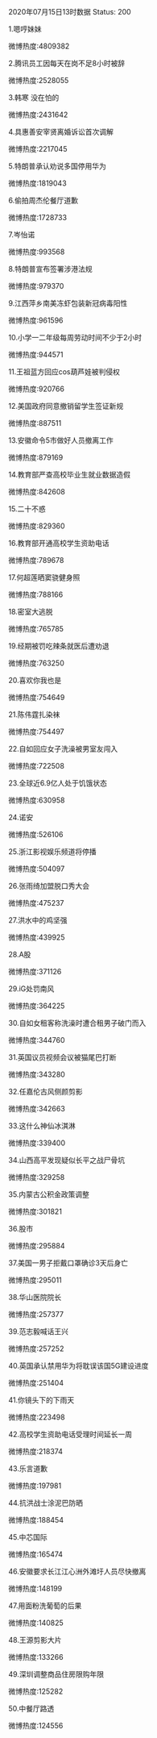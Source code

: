 2020年07月15日13时数据
Status: 200

1.嗯哼妹妹

微博热度:4809382

2.腾讯员工因每天在岗不足8小时被辞

微博热度:2528055

3.韩寒 没在怕的

微博热度:2431642

4.具惠善安宰贤离婚诉讼首次调解

微博热度:2217045

5.特朗普承认劝说多国停用华为

微博热度:1819043

6.偷拍周杰伦餐厅道歉

微博热度:1728733

7.岑怡诺

微博热度:993568

8.特朗普宣布签署涉港法规

微博热度:979370

9.江西萍乡南美冻虾包装新冠病毒阳性

微博热度:961596

10.小学一二年级每周劳动时间不少于2小时

微博热度:944571

11.王祖蓝方回应cos葫芦娃被判侵权

微博热度:920766

12.美国政府同意撤销留学生签证新规

微博热度:887511

13.安徽命令5市做好人员撤离工作

微博热度:879169

14.教育部严查高校毕业生就业数据造假

微博热度:842608

15.二十不惑

微博热度:829360

16.教育部开通高校学生资助电话

微博热度:789678

17.何超莲晒窦骁健身照

微博热度:788166

18.密室大逃脱

微博热度:765785

19.经期被罚吃辣条就医后遭劝退

微博热度:763250

20.喜欢你我也是

微博热度:754649

21.陈伟霆扎染袜

微博热度:754497

22.自如回应女子洗澡被男室友闯入

微博热度:722508

23.全球近6.9亿人处于饥饿状态

微博热度:630958

24.诺安

微博热度:526106

25.浙江影视娱乐频道将停播

微博热度:504097

26.张雨绮加盟脱口秀大会

微博热度:475237

27.洪水中的鸡坚强

微博热度:439925

28.A股

微博热度:371126

29.iG处罚南风

微博热度:364225

30.自如女租客称洗澡时遭合租男子破门而入

微博热度:344760

31.英国议员视频会议被猫尾巴打断

微博热度:343280

32.任嘉伦古风侧颜剪影

微博热度:342663

33.这什么神仙冰淇淋

微博热度:339400

34.山西高平发现疑似长平之战尸骨坑

微博热度:329258

35.内蒙古公积金政策调整

微博热度:301821

36.股市

微博热度:295884

37.美国一男子拒戴口罩确诊3天后身亡

微博热度:295011

38.华山医院院长

微博热度:257377

39.范志毅喊话王兴

微博热度:257252

40.英国承认禁用华为将耽误该国5G建设进度

微博热度:251404

41.你镜头下的下雨天

微博热度:223498

42.高校学生资助电话受理时间延长一周

微博热度:218374

43.乐言道歉

微博热度:197981

44.抗洪战士涂泥巴防晒

微博热度:188454

45.中芯国际

微博热度:165474

46.安徽要求长江江心洲外滩圩人员尽快撤离

微博热度:148199

47.用面粉洗葡萄的后果

微博热度:140825

48.王源剪影大片

微博热度:133266

49.深圳调整商品住房限购年限

微博热度:125282

50.中餐厅路透

微博热度:124556

